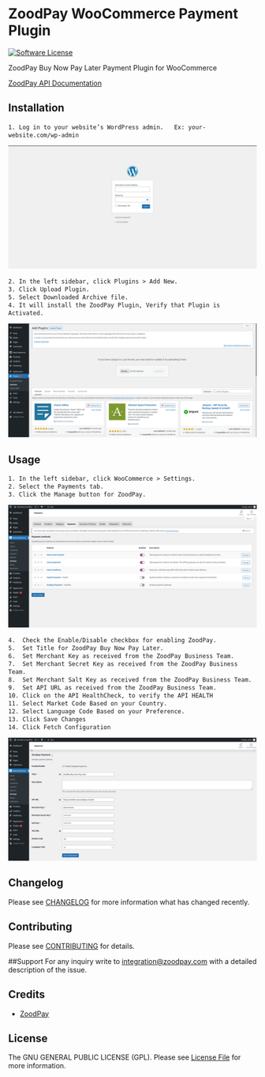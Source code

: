 # ZoodPay WooCommerce Payment Plugin
[![Software License](https://img.shields.io/badge/license-GPL-brightgreen.svg?style=flat-square)](LICENSE.md)

ZoodPay Buy Now Pay Later Payment Plugin for WooCommerce

[ZoodPay API Documentation](https://apidocs.zoodpay.com/)

## Installation

```
1. Log in to your website’s WordPress admin.   Ex: your-website.com/wp-admin
```
![ZoodPay Payment Plugin WP](./doc-assets/wp_admin.png)
```
2. In the left sidebar, click Plugins > Add New.
3. Click Upload Plugin.
5. Select Downloaded Archive file. 
4. It will install the ZoodPay Plugin, Verify that Plugin is Activated.
```
![ZoodPay Payment Plugin WP](./doc-assets/wp_upload.png)

## Usage

```
1. In the left sidebar, click WooCommerce > Settings. 
2. Select the Payments tab. 
3. Click the Manage button for ZoodPay.
```
![ZoodPay Payment Plugin WP](./doc-assets/wp_wc_setting.png)
```
4.  Check the Enable/Disable checkbox for enabling ZoodPay.
5.  Set Title for ZoodPay Buy Now Pay Later.
6.  Set Merchant Key as received from the ZoodPay Business Team.
7.  Set Merchant Secret Key as received from the ZoodPay Business Team.
8.  Set Merchant Salt Key as received from the ZoodPay Business Team.
9.  Set API URL as received from the ZoodPay Business Team. 
10. Click on the API HealthCheck, to verify the API HEALTH 
11. Select Market Code Based on your Country.
12. Select Language Code Based on your Preference.
13. Click Save Changes
14. Click Fetch Configuration

```
![ZoodPay Payment Plugin WP](./doc-assets/wp_fill_information.png)



## Changelog
Please see [CHANGELOG](CHANGELOG.md) for more information what has changed recently.

## Contributing
Please see [CONTRIBUTING](CONTRIBUTING.md) for details.

##Support
For any inquiry write to integration@zoodpay.com with a detailed description of the issue.
## Credits
- [ZoodPay](https://github.com/orientswiss)
## License
The GNU GENERAL PUBLIC LICENSE (GPL). Please see [License File](LICENSE.md) for more information.
